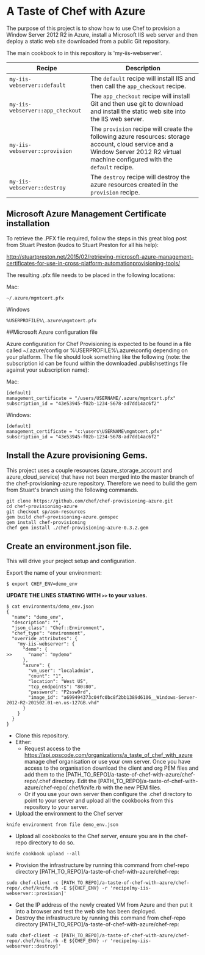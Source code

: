 # A Taste of Chef with Azure

The purpose of this project is to show how to use Chef to provision a Window Server 2012 R2 in Azure, install a Microsoft IIS web server and then deploy a static web site downloaded from a public Git repository.  

The main cookbook to in this repository is 'my-iis-webserver'.

| Recipe           | Description                |
| -----------------| -------------------------- |
| `my-iis-webserver::default` | The `default` recipe will install IIS and then call the `app_checkout` recipe. |
| `my-iis-webserver::app_checkout` | The `app_checkout` recipe will install Git and then use git to download and install the static web site into the IIS web server. |
| `my-iis-webserver::provision` | The `provision` recipe will create the following azure resources: storage account, cloud service and a Window Server 2012 R2 virtual machine configured with the `default` recipe. |
| `my-iis-webserver::destroy` | The `destroy` recipe will destroy the azure resources created in the `provision` recipe. |


## Microsoft Azure Management Certificate installation
To retrieve the .PFX file required, follow the steps in this great blog post from Stuart Preston (kudos to Stuart Preston for all his help):

http://stuartpreston.net/2015/02/retrieving-microsoft-azure-management-certificates-for-use-in-cross-platform-automationprovisioning-tools/

The resulting .pfx file needs to be placed in the following locations:

Mac:
```
~/.azure/mgmtcert.pfx
```
Windows
```
%USERPROFILE%\.azure\mgmtcert.pfx
```

##Microsoft Azure configuration file

Azure configuration for Chef Provisioning is expected to be found in a file called ~/.azure/config or %USERPROFILE%\\.azure\config depending on your platform.  The file should look something like the following (note: the subscription id can be found within the downloaded .publishsettings file against your subscription name):

Mac:
```
[default]
management_certificate = "/users/USERNAME/.azure/mgmtcert.pfx"
subscription_id = "43e53945-f02b-1234-5678-ad7dd14ac6f2"
```
Windows:
```
[default]
management_certificate = "c:\users\USERNAME\mgmtcert.pfx"
subscription_id = "43e53945-f02b-1234-5678-ad7dd14ac6f2"
```

##  Install the Azure provisioning Gems.

This project uses a couple resources (azure_storage_account and azure_cloud_service) that have not been merged into the master branch of the chef-provisioning-azure repository.  Therefore we need to build the gem from Stuart's branch using the following commands.

```
git clone https://github.com/chef/chef-provisioning-azure.git
cd chef-provisioning-azure
git checkout sp/asm-resources
gem build chef-provisioning-azure.gemspec
gem install chef-provisioning
chef gem install ./chef-provisioning-azure-0.3.2.gem
```

## Create an environment.json file.
This will drive your project setup and configuration.

Export the name of your environment:

```
$ export CHEF_ENV=demo_env
```

__UPDATE THE LINES STARTING WITH `>>` to your values.__

```
$ cat environments/demo_env.json
{
  "name": "demo_env",
  "description": "",
  "json_class": "Chef::Environment",
  "chef_type": "environment",
  "override_attributes": {
    "my-iis-webserver": {
      "demo": {
>>      "name": "mydemo"
      },
      "azure": {
        "vm_user": "localadmin",
        "count": "1",
        "location": "West US",
        "tcp_endpoints": "80:80",
        "password": "P2ssw0rd",
        "image_id": "a699494373c04fc0bc8f2bb1389d6106__Windows-Server-2012-R2-201502.01-en.us-127GB.vhd"
      }
    }
  }
}
```


* Clone this repository.
* Either:
  * Request access to the https://api.opscode.com/organizations/a_taste_of_chef_with_azure manage chef organisation or use your own server.  Once you have access to the organisation download the client and org PEM files and add them to the [PATH_TO_REPO]/a-taste-of-chef-with-azure/chef-repo/.chef directory.  Edit the [PATH_TO_REPO]/a-taste-of-chef-with-azure/chef-repo/.chef/knife.rb with the new PEM files.
  * Or if you use your own server then configure the .chef directory to point to your server and upload all the cookbooks from this repository to your server.
* Upload the environment to the Chef server
```
knife environment from file demo_env.json
```
* Upload all cookbooks to the Chef server, ensure you are in the chef-repo directory to do so.
```
knife cookbook upload --all
```
* Provision the infrastructure by running this command from chef-repo directory [PATH_TO_REPO]/a-taste-of-chef-with-azure/chef-rep:
```
sudo chef-client -c [PATH_TO_REPO]/a-taste-of-chef-with-azure/chef-repo/.chef/knife.rb -E ${CHEF_ENV} -r 'recipe[my-iis-webserver::provision]'
```
* Get the IP address of the newly created VM from Azure and then put it into a browser and test the web site has been deployed.
* Destroy the infrastructure by running this command from chef-repo directory [PATH_TO_REPO]/a-taste-of-chef-with-azure/chef-rep:
```
sudo chef-client -c [PATH_TO_REPO]/a-taste-of-chef-with-azure/chef-repo/.chef/knife.rb -E ${CHEF_ENV} -r 'recipe[my-iis-webserver::destroy]'
```
